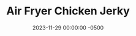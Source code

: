 ---
layout: post
title:  "Air Fryer Chicken Jerky"
date:   2023-11-29 00:00:00 -0500
categories: 
- Recipes
- Finger Foods
permalink: /recipes/chicken-jerky
image: /assets/Food/Finger Food/Jerky/jerky.jpg
ing: jerky-ing
facts: jerky-facts
Prep: 30
Rest: 
Cook: 60
Source1: https://airfryandeat.com/chicken-jerky-in-the-air-fryer/
Source2: 
Description: Chicken jerky is a great high protein snack, and it's way cheaper than buying beef jerky at the store (or use this to make beef jerky too). It's simple to do, just requiring an overnight marinate of thinly sliced chicken breasts, and a few hours of dehydrating. They're spicy, sweet, salty, healthy, and delicious.
Instructions: 
- Thinly slice the chicken, about 1/4 inch thick. Using slightly frozen chicken will make it easier to slice. Mix with the marinade, and let sit in the fridge overnight (covered if in a bowl, or seal the bag).  You can add 1 tbsp (16 g) gochjang into the marinade as well if you like<br><br>

- Remove the excess marinade and add to a parchment lined basket. Air fry at 370F for about 9-10 minutes, or until the chicken just reaches 165F. This is to ensure safety and that all salmonella is cooked off prior to dehydrating.<br><br>

- Switch your air fryer to dehydrate mode at 170F. Cook for an additional 3 hours (flipping halfway), or until you have your desired texture. Store in an air tight container in the fridge
---
